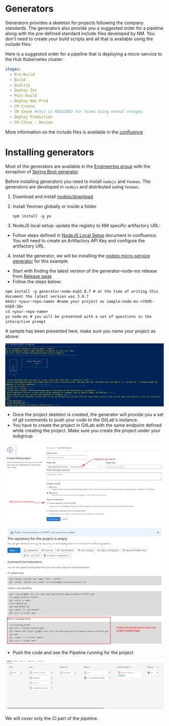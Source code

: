 # Generators

Generators provides a skeleton for projects following the company standards. The generators also provide you a suggested order for a pipeline along with the pre-defined standard include files developed by NM. You don't need to create your build scripts and all that is available using the include files:

Here is a suggested order for a pipeline that is deploying a micro-service to the Hub Kubernetes cluster:

```yaml
stages:
  - Pre-Build
  - Build
  - Quality
  - Deploy Int
  - Post-build
  - Deploy Non-Prod
  - CM Create
  - CM Check #this is REQUIRED for teams using normal changes
  - Deploy Production
  - CM Close - Review
```

More information on the include files is available in the [confluence](https://confluence.nml.com/display/DD/Gitlab+Include+User+Guide)

# Installing generators

Most of the generators are available in the [Engineering group](https://git.nmlv.nml.com/engineering) with the exception of [Spring Boot generator](https://git.nmlv.nml.com/java-paved-road/generator-nm-microservice-springboot)



Before installing generators you need to install `nodejs` and `Yeoman`. The generators are developed in `nodejs` and distributed using `Yeoman`.

1. Download and install [nodejs/download](https://nodejs.org/en/download)
2. Install Yeoman globally or inside a folder
    ```
    npm install -g yo
    ```

3. NodeJS local setup: update the registry to NM specific artifactory URL:
  - Follow steps defined in [NodeJS Local Setup](https://confluence.nml.com/display/DD/NodeJS+Local+Setup) document in confluence. You will need to create an Artifactory API Key and configure the artifactory URL.

4. Install the generator, we will be installing the [nodejs micro-service generator](https://git.nmlv.nml.com/engineering/generator-node-ms) for this example:
  - Start with finding the latest version of the generator-node-ms release from [Release page](https://git.nmlv.nml.com/engineering/generator-node-ms/-/releases)
  - Follow the steps below:

  ```shell
  npm install -g generator-node-ms@3.8.7 # at the time of writing this document the latest version was 3.8.7
  mkdir <your-repo-name> #name your project as sample-node-ms-<YOUR-USER-ID>
  cd <your-repo-name>
  yo node-ms # you will be presented with a set of questions in the interactive prompt
  ```
  A sample has been presented here, make sure you name your project as above:

  ![](/imgs/nodems-generator-ques.png)

  - Once the project skeleton is created, the generator will provide you a set of git commands to push your code to the GitLab's instance.
  - You have to create the project in GitLab with the same endpoint defined while creating the project. Make sure you create the project under your subgroup

  ![](/imgs/create-blank-project.png)

  ![](/imgs/blank-repo-created.png)

- Push the code and see the Pipeline running for the project

![](/imgs/nodems-pipeline.png)

We will cover only the CI part of the pipeline.